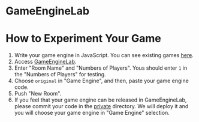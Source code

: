 GameEngineLab
===========

# How to Experiment Your Game

1. Write your game engine in JavaScript. You can see existing games [here](private).
2. Access [GameEngineLab](http://game-engine-lab.meteor.com/).
3. Enter "Room Name" and "Numbers of Players". Yous should enter ```1``` in the "Numbers of Players" for testing.
4. Choose ```original``` in "Game Engine", and then, paste your game engine code.
5. Push "New Room".
6. If you feel that your game engine can be released in GameEngineLab, please commit your code in the [private](private) directory. We will deploy it and you will choose your game engine in "Game Engine" selection.
